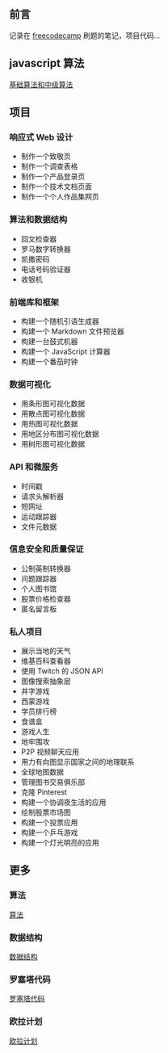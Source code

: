 ## 前言

记录在 [freecodecamp](https://learn.freecodecamp.one/) 刷题的笔记，项目代码...

## javascript 算法

[基础算法和中级算法](https://github.com/ZW-L/freecodecamp/tree/master/src/javascript%20%E7%AE%97%E6%B3%95)


## 项目

### 响应式 Web 设计

+ 制作一个致敬页
+ 制作一个调查表格
+ 制作一个产品登录页
+ 制作一个技术文档页面
+ 制作一个个人作品集网页

### 算法和数据结构

+ 回文检查器
+ 罗马数字转换器
+ 凯撒密码
+ 电话号码验证器
+ 收银机

### 前端库和框架

+ 构建一个随机引语生成器
+ 构建一个 Markdown 文件预览器
+ 构建一台鼓式机器
+ 构建一个 JavaScript 计算器
+ 构建一个番茄时钟

### 数据可视化

+ 用条形图可视化数据
+ 用散点图可视化数据
+ 用热图可视化数据
+ 用地区分布图可视化数据
+ 用树形图可视化数据

### API 和微服务

+ 时间戳
+ 请求头解析器
+ 短网址
+ 运动跟踪器
+ 文件元数据

### 信息安全和质量保证

+ 公制英制转换器
+ 问题跟踪器
+ 个人图书馆
+ 股票价格检查器
+ 匿名留言板

### 私人项目

+ 展示当地的天气
+ 维基百科查看器
+ 使用 Twitch 的 JSON API
+ 图像搜索抽象层
+ 井字游戏
+ 西蒙游戏
+ 学员排行榜
+ 食谱盒
+ 游戏人生
+ 地牢围攻
+ P2P 视频聊天应用
+ 用力有向图显示国家之间的地理联系
+ 全球地图数据
+ 管理图书交易俱乐部
+ 克隆 Pinterest
+ 构建一个协调夜生活的应用
+ 绘制股票市场图
+ 构建一个投票应用
+ 构建一个乒乓游戏
+ 构建一个灯光明亮的应用



## 更多

### 算法

[算法]()

### 数据结构

[数据结构]()

### 罗塞塔代码

[罗塞塔代码]()

### 欧拉计划

[欧拉计划]()

